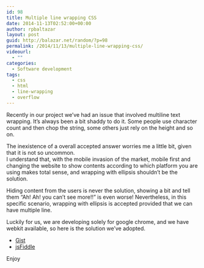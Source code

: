 ```yaml
---
id: 98
title: Multiple line wrapping CSS
date: 2014-11-13T02:52:00+00:00
author: rpbaltazar
layout: post
guid: http://balazar.net/random/?p=98
permalink: /2014/11/13/multiple-line-wrapping-css/
videourl:
  - ""
categories:
  - Software development
tags:
  - css
  - html
  - line-wrapping
  - overflow
---
```

Recently in our project we&#8217;ve had an issue that involved multiline text wrapping. It&#8217;s always been a bit shaddy to do it. Some people use character count and then chop the string, some others just rely on the height and so on.

The inexistence of a overall accepted answer worries me a little bit, given that it is not so uncommon.  
I understand that, with the mobile invasion of the market, mobile first and changing the website to show contents according to which platform you are using makes total sense, and wrapping with ellipsis shouldn&#8217;t be the solution.

Hiding content from the users is never the solution, showing a bit and tell them &#8220;Ah! Ah! you can&#8217;t see more!!&#8221; is even worse! Nevertheless, in this specific scenario, wrapping with ellipsis is accepted provided that we can have multiple line.

Luckily for us, we are developing solely for google chrome, and we have webkit available, so here is the solution we&#8217;ve adopted.

  * <a href="https://gist.github.com/rpbaltazar/069bc1a1e81ebe9b8eb7" title="Gist" target="_blank">Gist</a>
  * <a href="http://jsfiddle.net/rpbaltazar/q9uhojps/1/" title="jsFiddle" target="_blank">jsFiddle</a>

Enjoy